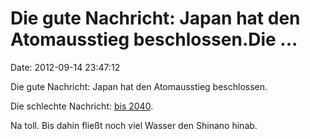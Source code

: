 Die gute Nachricht: Japan hat den Atomausstieg beschlossen.Die \...
===================================================================

Date: 2012-09-14 23:47:12

Die gute Nachricht: Japan hat den Atomausstieg beschlossen.

Die schlechte Nachricht: [bis
2040](http://www.faz.net/aktuell/wirtschaft/japan-atomausstieg-bis-2040-11889310.html).

Na toll. Bis dahin fließt noch viel Wasser den Shinano hinab.
